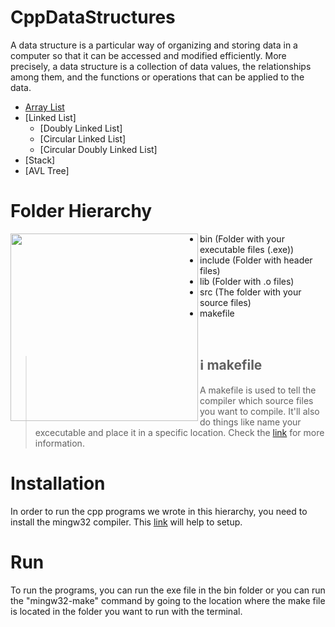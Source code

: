 # CppDataStructures
A data structure is a particular way of organizing and storing data in a computer so that it can
be accessed and modified efficiently. More precisely, a data structure is a collection of data
values, the relationships among them, and the functions or operations that can be applied to
the data.
* [Array List](ArrayList)
* [Linked List]
  * [Doubly Linked List]
  * [Circular Linked List]
  * [Circular Doubly Linked List]
* [Stack]
* [AVL Tree]
# Folder Hierarchy
<img align="left" width="300" src="https://user-images.githubusercontent.com/43681383/98971267-f89b2e00-2521-11eb-9350-3d62c48e447a.png">

* bin (Folder with your executable files (.exe))
* include (Folder with header files)
* lib (Folder with .o files)
* src (The folder with your source files)
* makefile
<br>

> ## ℹ️ makefile
> A makefile is used to tell the compiler which source files you want to compile. It'll also do things like name your excecutable and place it in a specific location.
> Check the [link](https://www.cs.bu.edu/teaching/cpp/writing-makefiles/) for more information.
# Installation
In order to run the cpp programs we wrote in this hierarchy, you need to install the mingw32 compiler.
This [link](https://www.ics.uci.edu/~pattis/common/handouts/mingweclipse/mingw.html) will help to setup.
# Run
To run the programs, you can run the exe file in the bin folder or you can run the "mingw32-make" command by going to the location where the make file is located in the folder you want to run with the terminal.
